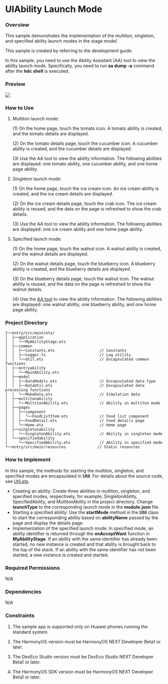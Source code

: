 # UIAbility Launch Mode

### Overview

This sample demonstrates the implementation of the multiton, singleton, and specified ability launch modes in the stage model.

This sample is created by referring to the development guide.

In this sample, you need to use the Ability Assistant (AA) tool to view the ability launch mode. Specifically, you need to run **aa dump -a** command after the **hdc shell** is executed.

### Preview

![](./screenshots/devices/effect_en.gif)

### How to Use

1. Multiton launch mode:

   (1) On the home page, touch the tomato icon. A tomato ability is created, and the tomato details are displayed.

   (2) On the tomato details page, touch the cucumber icon. A cucumber ability is created, and the cucumber details are displayed.

   (3) Use the AA tool to view the ability information. The following abilities are displayed: one tomato ability, one cucumber ability, and one home page ability.

2. Singleton launch mode:

   (1) On the home page, touch the ice cream icon. An ice cream ability is created, and the ice cream details are displayed.

   (2) On the ice cream details page, touch the crab icon. The ice cream ability is reused, and the data on the page is refreshed to show the crab details.

   (3) Use the AA tool to view the ability information. The following abilities are displayed: one ice cream ability and one home page ability.

3. Specified launch mode:

   (1) On the home page, touch the walnut icon. A walnut ability is created, and the walnut details are displayed.

   (2) On the walnut details page, touch the blueberry icon. A blueberry ability is created, and the blueberry details are displayed.

   (3) On the blueberry details page, touch the walnut icon. The walnut ability is reused, and the data on the page is refreshed to show the walnut details.

   (4) Use the [AA tool](https://developer.huawei.com/consumer/en/doc/harmonyos-guides/aa-tool) to view the ability information. The following abilities are displayed: one walnut ability, one blueberry ability, and one home page ability.

### Project Directory
```
├──entry/src/main/ets/
│  ├──application
│  │  └──MyAbilityStage.ets 
│  ├──common
│  │  ├──Constants.ets                    // Constants
│  │  ├──Logger.ts                        // Log utility
│  │  └──Util.ets                         // Encapsulated common functions
│  ├──entryability
│  │  └──MainAbility.ets 
│  ├──model
│  │  ├──DataModels.ets                   // Encapsulated data type
│  │  ├──DataUtil.ets                     // Encapsulated data processing functions
│  │  └──MokeData.ets                     // Simulation data
│  ├──multitonability                  
│  │  └──MultitonAbility.ets              // Ability in multiton mode
│  ├──pages
│  │  ├──component
│  │  │  └──FoodListItem.ets              // Food list component
│  │  ├──FoodDetail.ets                   // Food details page
│  │  └──Home.ets                         // Home page
│  ├──singletonability                  
│  │  └──SingletonAbility.ets             // Ability in singleton mode
│  └──specifiedability                  
│     └──SpecifiedAbility.ets             // Ability in specified mode
└──entry/src/main/resources              // Static resources
```
### How to Implement

In this sample, the methods for starting the multiton, singleton, and specified modes are encapsulated in **Util**. For details about the source code, see [Util.ets](entry/src/main/ets/common/Util.ets).
* Creating an ability: Create three abilities in multiton, singleton, and specified modes, respectively, for example, SingletonAbility, SpecifiedAbility, and MultitonAbility in the project directory. Change **launchType** to the corresponding launch mode in the **module.json** file.
* Starting a specified ability: Use the **startMode** method in the **Util** class to start the corresponding ability based on **abilityName** passed by the page and display the details page.
* Implementation of the specified launch mode: In specified mode, an ability identifier is returned through the **onAcceptWant** function in **MyAbilityStage**. If an ability with the same identifier has already been started, no new instance is created and that ability is brought back to the top of the stack. If an ability with the same identifier has not been started, a new instance is created and started.

### Required Permissions

N/A

### Dependencies

N/A

### Constraints

1. The sample app is supported only on Huawei phones running the standard system.

2. The HarmonyOS version must be HarmonyOS NEXT Developer Beta1 or later.

3. The DevEco Studio version must be DevEco Studio NEXT Developer Beta1 or later.

4. The HarmonyOS SDK version must be HarmonyOS NEXT Developer Beta1 or later.
